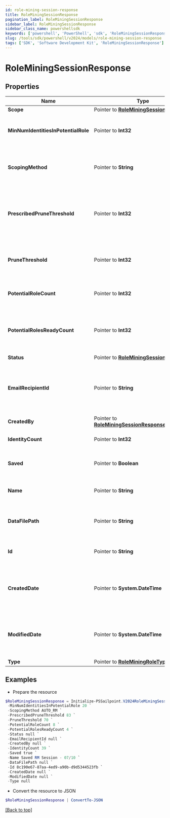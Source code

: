 ```yaml
---
id: role-mining-session-response
title: RoleMiningSessionResponse
pagination_label: RoleMiningSessionResponse
sidebar_label: RoleMiningSessionResponse
sidebar_class_name: powershellsdk
keywords: ['powershell', 'PowerShell', 'sdk', 'RoleMiningSessionResponse'] 
slug: /tools/sdk/powershell/v2024/models/role-mining-session-response
tags: ['SDK', 'Software Development Kit', 'RoleMiningSessionResponse']
---
```



# RoleMiningSessionResponse

## Properties

Name | Type | Description | Notes
------------ | ------------- | ------------- | -------------
**Scope** |  Pointer to [**RoleMiningSessionScope**](role-mining-session-scope) |  | [optional] 
**MinNumIdentitiesInPotentialRole** |  Pointer to **Int32** | Minimum number of identities in a potential role | [optional] 
**ScopingMethod** |  Pointer to **String** | The scoping method of the role mining session | [optional] 
**PrescribedPruneThreshold** |  Pointer to **Int32** | The computed (or prescribed) prune threshold for this session | [optional] 
**PruneThreshold** |  Pointer to **Int32** | The prune threshold to be used for this role mining session | [optional] 
**PotentialRoleCount** |  Pointer to **Int32** | The number of potential roles | [optional] 
**PotentialRolesReadyCount** |  Pointer to **Int32** | The number of potential roles which have completed processing | [optional] 
**Status** |  Pointer to [**RoleMiningSessionStatus**](role-mining-session-status) |  | [optional] 
**EmailRecipientId** |  Pointer to **String** | The id of the user who will receive an email about the role mining session | [optional] 
**CreatedBy** |  Pointer to [**RoleMiningSessionResponseCreatedBy**](role-mining-session-response-created-by) |  | [optional] 
**IdentityCount** |  Pointer to **Int32** | The number of identities | [optional] 
**Saved** |  Pointer to **Boolean** | The session's saved status | [optional] [default to $false]
**Name** |  Pointer to **String** | The session's saved name | [optional] 
**DataFilePath** |  Pointer to **String** | The data file path of the role mining session | [optional] 
**Id** |  Pointer to **String** | Session Id for this role mining session | [optional] 
**CreatedDate** |  Pointer to **System.DateTime** | The date-time when this role mining session was created. | [optional] 
**ModifiedDate** |  Pointer to **System.DateTime** | The date-time when this role mining session was completed. | [optional] 
**Type** |  Pointer to [**RoleMiningRoleType**](role-mining-role-type) |  | [optional] 

## Examples

- Prepare the resource
```powershell
$RoleMiningSessionResponse = Initialize-PSSailpoint.V2024RoleMiningSessionResponse  -Scope null `
 -MinNumIdentitiesInPotentialRole 20 `
 -ScopingMethod AUTO_RM `
 -PrescribedPruneThreshold 83 `
 -PruneThreshold 70 `
 -PotentialRoleCount 8 `
 -PotentialRolesReadyCount 4 `
 -Status null `
 -EmailRecipientId null `
 -CreatedBy null `
 -IdentityCount 39 `
 -Saved true `
 -Name Saved RM Session - 07/10 `
 -DataFilePath null `
 -Id 8c190e67-87aa-4ed9-a90b-d9d5344523fb `
 -CreatedDate null `
 -ModifiedDate null `
 -Type null
```

- Convert the resource to JSON
```powershell
$RoleMiningSessionResponse | ConvertTo-JSON
```


[[Back to top]](#) 

